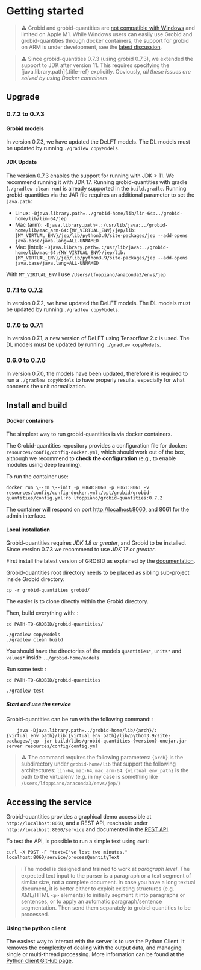 # Getting started

> :warning: Grobid and grobid-quantities are [not compatible with Windows](https://grobid.readthedocs.io/en/latest/Troubleshooting/#windows-related-issues) and limited on Apple M1. While Windows users can easily use Grobid and grobid-quantities through docker containers, the support for grobid on ARM is under development, see the [latest discussion](https://github.com/kermitt2/grobid/issues/1014).

> :warning: Since grobid-quantities 0.7.3 (using grobid 0.7.3), we extended the support to JDK after version 11. This requires specifying the [java.library.path]{.title-ref} explicitly. Obviously, *all these issues are solved by using Docker containers*.

## Upgrade

### 0.7.2 to 0.7.3

#### Grobid models

In version 0.7.3, we have updated the DeLFT models. The DL models must
be updated by running `./gradlew copyModels`.

#### JDK Update

The version 0.7.3 enables the support for running with JDK > 11. 
We recommend running it with JDK 17. Running grobid-quantities with gradle (`./gradlew clean run`) is already supported in the `build.gradle`. 
Running grobid-quantities via the JAR file requires an additional parameter to set the `java.path`:

- Linux: `-Djava.library.path=../grobid-home/lib/lin-64:../grobid-home/lib/lin-64/jep`
- Mac (arm): `-Djava.library.path=.:/usr/lib/java:../grobid-home/lib/mac_arm-64:{MY_VIRTUAL_ENV}/jep/lib:{MY_VIRTUAL_ENV}/jep/lib/python3.9/site-packages/jep --add-opens java.base/java.lang=ALL-UNNAMED`
- Mac (intel): `-Djava.library.path=.:/usr/lib/java:../grobid-home/lib/mac-64:{MY_VIRTUAL_ENV}/jep/lib:{MY_VIRTUAL_ENV}/jep/lib/python3.9/site-packages/jep --add-opens java.base/java.lang=ALL-UNNAMED`

With `MY_VIRTUAL_ENV` I use `/Users/lfoppiano/anaconda3/envs/jep`

### 0.7.1 to 0.7.2

In version 0.7.2, we have updated the DeLFT models. The DL models must
be updated by running `./gradlew copyModels`.

### 0.7.0 to 0.7.1

In version 0.7.1, a new version of DeLFT using Tensorflow 2.x is used.
The DL models must be updated by running `./gradlew copyModels`.

### 0.6.0 to 0.7.0

In version 0.7.0, the models have been updated, therefore it is required
to run a `./gradlew copyModels` to have properly results, especially for
what concerns the unit normalization.

## Install and build

#### Docker containers

The simplest way to run grobid-quantities is via docker containers.

The Grobid-quantities repository provides a configuration file for docker: `resources/config/config-docker.yml`, which should work out of the box, although we recommend to **check the configuration** (e.g., to enable modules using deep learning).

To run the container use: 
```shell 
docker run \--rm \--init -p 8060:8060 -p 8061:8061 -v resources/config/config-docker.yml:/opt/grobid/grobid-quantities/config.yml:ro lfoppiano/grobid-quantities:0.7.2
```

The container will respond on port <http://localhost:8060>, and 8061 for the admin interface.

#### Local installation

Grobid-quantities requires *JDK 1.8 or greater*, and Grobid to be installed. Since version 0.7.3 we recommend to use *JDK 17 or greater*.

First install the latest version of GROBID as explained by the [documentation](http://grobid.readthedocs.org).

Grobid-quantities root directory needs to be placed as sibling sub-project inside Grobid directory:

```shell
cp -r grobid-quantities grobid/
```

The easier is to clone directly within the Grobid directory.

Then, build everything with: :

```shell
cd PATH-TO-GROBID/grobid-quantities/

./gradlew copyModels
./gradlew clean build
```

You should have the directories of the models `quantities*`, `units*`
and `values*` inside `../grobid-home/models`

Run some test: :

```shell
cd PATH-TO-GROBID/grobid-quantities

./gradlew test
```

##### Start and use the service

Grobid-quantities can be run with the following command: :

```shell
    java -Djava.library.path=../grobid-home/lib/{arch}/:{virtual_env_path}/lib:{virtual_env_path}/lib/python3.9/site-packages/jep -jar build/libs/grobid-quantities-{version}-onejar.jar server resources/config/config.yml
```

> :warning: The command requires the following parameters: `{arch}` is the subdirectory under `grobid-home/lib` that support the following architectures: `lin-64`, `mac-64`, `mac_arm-64`. `{virtual_env_path}` is the path to the virtualenv (e.g. in my case is something like `/Users/lfoppiano/anaconda3/envs/jep/`)


## Accessing the service

Grobid-quantities provides a graphical demo accessible at `http://localhost:8060`, and a REST API, reachable under `http://localhost:8060/service` and documented in the [REST API](restAPI.md).

To test the API, is possible to run a simple text using `curl`:

```shell
curl -X POST -F "text=I've lost two minutes." localhost:8060/service/processQuantityText
```

> :information_source: The model is designed and trained to work at *paragraph level*. The expected text input to the parser is a paragraph or a text segment of similar size, not a complete document. In case you have a long textual document, it is better either to exploit existing structures (e.g. XML/HTML `<p>` elements) to initially segment it into paragraphs or sentences, or to apply an automatic paragraph/sentence segmentation. Then send them separately to grobid-quantities to be processed.


#### Using the python client

The easiest way to interact with the server is to use the Python Client. 
It removes the complexity of dealing with the output data, and managing single or multi-thread processing. 
More information can be found at the [Python client GitHub page](https://github.com/lfoppiano/grobid-quantities-python-client).
